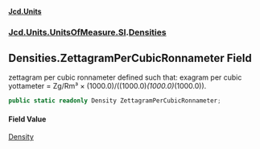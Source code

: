 #### [Jcd.Units](index.md 'index')
### [Jcd.Units.UnitsOfMeasure.SI](Jcd.Units.UnitsOfMeasure.SI.md 'Jcd.Units.UnitsOfMeasure.SI').[Densities](Densities.md 'Jcd.Units.UnitsOfMeasure.SI.Densities')

## Densities.ZettagramPerCubicRonnameter Field

zettagram per cubic ronnameter defined such that: exagram per cubic yottameter = Zg/Rm³ ×
(1000.0)/((1000.0)*(1000.0)*(1000.0)).

```csharp
public static readonly Density ZettagramPerCubicRonnameter;
```

#### Field Value
[Density](Density.md 'Jcd.Units.UnitTypes.Density')
